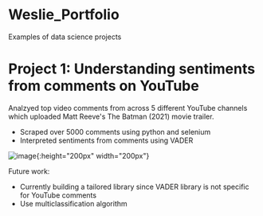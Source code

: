 # Weslie_Portfolio
Examples of data science projects

# Project 1: Understanding sentiments from comments on YouTube
Analzyed top video comments from across 5 different YouTube channels which uploaded Matt Reeve's The Batman (2021) movie trailer.
* Scraped over 5000 comments using python and selenium
* Interpreted sentiments from comments using VADER

![image](https://user-images.githubusercontent.com/70302224/92273073-937ee880-ee9f-11ea-9346-645ed13ecd53.png){:height="200px" width="200px"}

Future work:
* Currently building a tailored library since VADER library is not specific for YouTube comments
* Use multiclassification algorithm 

